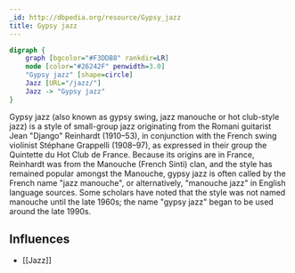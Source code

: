 ```yaml
---
_id: http://dbpedia.org/resource/Gypsy_jazz
title: Gypsy jazz
---
```


```dot
digraph {
	graph [bgcolor="#F3DDB8" rankdir=LR]
	node [color="#26242F" penwidth=3.0]
	"Gypsy jazz" [shape=circle]
	Jazz [URL="/jazz/"]
	Jazz -> "Gypsy jazz"
}
```

Gypsy jazz (also known as gypsy swing, jazz manouche or hot club-style jazz) is a style of small-group jazz originating from the Romani guitarist Jean "Django" Reinhardt (1910–53), in conjunction with the French swing violinist Stéphane Grappelli (1908–97), as expressed in their group the Quintette du Hot Club de France. Because its origins are in France, Reinhardt was from the Manouche (French Sinti) clan, and the style has remained popular amongst the Manouche, gypsy jazz is often called by the French name "jazz manouche", or alternatively, "manouche jazz" in English language sources. Some scholars have noted that the style was not named manouche until the late 1960s; the name "gypsy jazz" began to be used around the late 1990s.

## Influences
- [[Jazz]]
